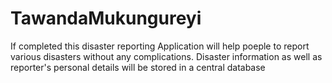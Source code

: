 # TawandaMukungureyi
If completed this disaster reporting Application will help poeple to report various disasters without any complications. Disaster information as well as reporter's personal details will be stored in a central database
